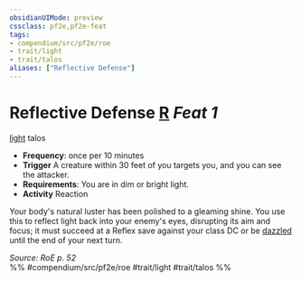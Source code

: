 ```yaml
---
obsidianUIMode: preview
cssclass: pf2e,pf2e-feat
tags:
- compendium/src/pf2e/roe
- trait/light
- trait/talos
aliases: ["Reflective Defense"]
---
```

# Reflective Defense  [R](rules/core-rulebook/chapter-9-playing-the-game.md#Actions "Reaction") *Feat 1*  
[light](rules/traits/light.md "Light Effect Trait")  talos  

- **Frequency**: once per 10 minutes
- **Trigger** A creature within 30 feet of you targets you, and you can see the attacker.
- **Requirements**: You are in dim or bright light.
- **Activity** Reaction

Your body's natural luster has been polished to a gleaming shine. You use this to reflect light back into your enemy's eyes, disrupting its aim and focus; it must succeed at a Reflex save against your class DC or be [dazzled](rules/conditions.md#Dazzled) until the end of your next turn.

*Source: RoE p. 52*  
%% #compendium/src/pf2e/roe #trait/light #trait/talos %%